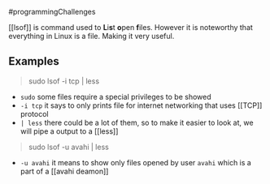 #programmingChallenges 

[[lsof]] is command used to **L**i**s**t **o**pen **f**iles. However it is noteworthy that everything in Linux is a file. Making it very useful.


## Examples
> sudo lsof -i tcp | less

- `sudo` some files require a special privileges to be showed
- `-i tcp` it says to only prints file for internet networking that uses [[TCP]] protocol
- `| less` there could be a lot of them, so to make it easier to look at, we will pipe a output to a [[less]]

> sudo lsof -u avahi | less

- `-u avahi` it means to show only files opened by user `avahi` which is a part of a [[avahi deamon]]

